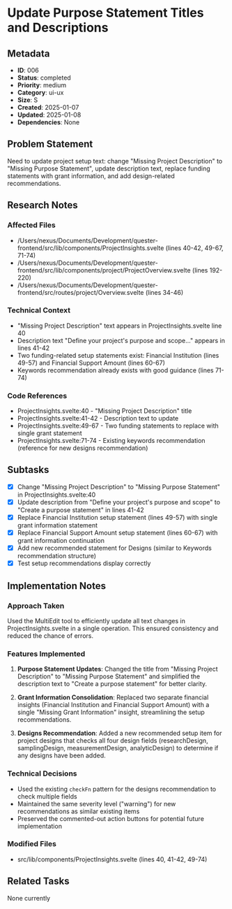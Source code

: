 # Update Purpose Statement Titles and Descriptions

## Metadata
- **ID**: 006
- **Status**: completed
- **Priority**: medium
- **Category**: ui-ux
- **Size**: S
- **Created**: 2025-01-07
- **Updated**: 2025-01-08
- **Dependencies**: None

## Problem Statement
Need to update project setup text: change "Missing Project Description" to "Missing Purpose Statement", update description text, replace funding statements with grant information, and add design-related recommendations.

## Research Notes
### Affected Files
- /Users/nexus/Documents/Development/quester-frontend/src/lib/components/ProjectInsights.svelte (lines 40-42, 49-67, 71-74)
- /Users/nexus/Documents/Development/quester-frontend/src/lib/components/project/ProjectOverview.svelte (lines 192-220)
- /Users/nexus/Documents/Development/quester-frontend/src/routes/project/Overview.svelte (lines 34-46)

### Technical Context
- "Missing Project Description" text appears in ProjectInsights.svelte line 40
- Description text "Define your project's purpose and scope..." appears in lines 41-42
- Two funding-related setup statements exist: Financial Institution (lines 49-57) and Financial Support Amount (lines 60-67)
- Keywords recommendation already exists with good guidance (lines 71-74)

### Code References
- ProjectInsights.svelte:40 - "Missing Project Description" title
- ProjectInsights.svelte:41-42 - Description text to update
- ProjectInsights.svelte:49-67 - Two funding statements to replace with single grant statement
- ProjectInsights.svelte:71-74 - Existing keywords recommendation (reference for new designs recommendation)

## Subtasks
- [x] Change "Missing Project Description" to "Missing Purpose Statement" in ProjectInsights.svelte:40
- [x] Update description from "Define your project's purpose and scope" to "Create a purpose statement" in lines 41-42
- [x] Replace Financial Institution setup statement (lines 49-57) with single grant information statement
- [x] Replace Financial Support Amount setup statement (lines 60-67) with grant information continuation
- [x] Add new recommended statement for Designs (similar to Keywords recommendation structure)
- [x] Test setup recommendations display correctly

## Implementation Notes

### Approach Taken
Used the MultiEdit tool to efficiently update all text changes in ProjectInsights.svelte in a single operation. This ensured consistency and reduced the chance of errors.

### Features Implemented
1. **Purpose Statement Updates**: Changed the title from "Missing Project Description" to "Missing Purpose Statement" and simplified the description text to "Create a purpose statement" for better clarity.

2. **Grant Information Consolidation**: Replaced two separate financial insights (Financial Institution and Financial Support Amount) with a single "Missing Grant Information" insight, streamlining the setup recommendations.

3. **Designs Recommendation**: Added a new recommended setup item for project designs that checks all four design fields (researchDesign, samplingDesign, measurementDesign, analyticDesign) to determine if any designs have been added.

### Technical Decisions
- Used the existing `checkFn` pattern for the designs recommendation to check multiple fields
- Maintained the same severity level ("warning") for new recommendations as similar existing items
- Preserved the commented-out action buttons for potential future implementation

### Modified Files
- src/lib/components/ProjectInsights.svelte (lines 40, 41-42, 49-74)

## Related Tasks
None currently